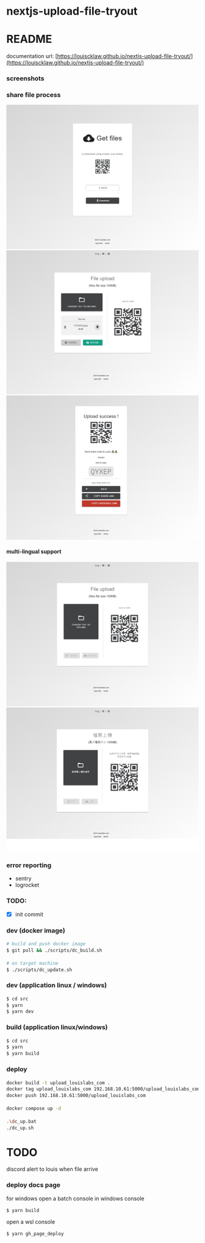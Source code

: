 # nextjs-upload-file-tryout

# README

documentation url:
[https://louiscklaw.github.io/nextjs-upload-file-tryout/](https://louiscklaw.github.io/nextjs-upload-file-tryout/)

### screenshots

### share file process

![alt text](doc/screenshots/get_file.png)
![alt text](doc/screenshots/select_file.png)
![alt text](doc/screenshots/upload_success.png)

#### multi-lingual support

![alt text](doc/screenshots/home_screen.png)
![alt text](doc/screenshots/home_screen_chi.png)

### error reporting

- sentry
- logrocket

### TODO:

- [x] init commit

### dev (docker image)

```bash
# build and push docker image
$ git pull && ./scripts/dc_build.sh

# on target machine
$ ./scripts/dc_update.sh

```

### dev (application linux / windows)

```bash
$ cd src
$ yarn
$ yarn dev
```

### build (application linux/windows)

```bash
$ cd src
$ yarn
$ yarn build
```

### deploy

```bash
docker build -t upload_louislabs_com .
docker tag upload_louislabs_com 192.168.10.61:5000/upload_louislabs_com
docker push 192.168.10.61:5000/upload_louislabs_com

docker compose up -d

.\dc_up.bat
./dc_up.sh

```

# TODO

discord alert to louis when file arrive

### deploy docs page

for windows
open a batch console
in windows console

```batch
$ yarn build
```

open a wsl console

```batch
$ yarn gh_page_deploy
```
